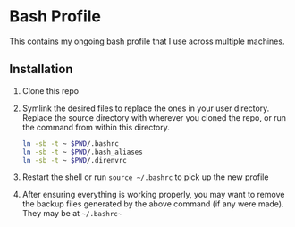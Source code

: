 # Bash Profile

This contains my ongoing bash profile that I use across multiple machines.

## Installation

1. Clone this repo
1. Symlink the desired files to replace the ones in your user directory. Replace the source directory with wherever you cloned the repo, or run the command from within this directory.

   ```bash
   ln -sb -t ~ $PWD/.bashrc
   ln -sb -t ~ $PWD/.bash_aliases
   ln -sb -t ~ $PWD/.direnvrc
   ```

1. Restart the shell or run `source ~/.bashrc` to pick up the new profile
1. After ensuring everything is working properly, you may want to remove the backup files generated by the above command (if any were made). They may be at `~/.bashrc~`
